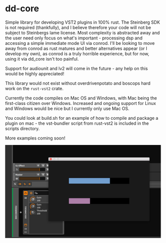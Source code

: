 # dd-core

Simple library for developing VST2 plugins in 100% rust. The Steinberg SDK is not required (thankfully), and I believe therefore your code will not be subject to Steinbergs lame license. Most complexity is abstracted away and the user need only focus on what's important - processing dsp and accessing a simple immediate mode UI via conrod. I'll be looking to move away from conrod as rust matures and better alternatives appear (or I develop my own), as conrod is a truly horrible experience, but for now, using it via dd_core isn't too painful.

Support for audiounit and lv2 will come in the future - any help on this would be highly appreciated!

This library would not exist without overdrivenpotato and boscops hard work on the `rust-vst2` crate.

Currently the code compiles on Mac OS and Windows, with Mac being the first-class citizen over Windows. Increased and ongoing support for Linux and Windows would be nice but I currently only use Mac OS.

You could look at build.sh for an example of how to compile and package a plugin on mac - the vst-bundler script from rust-vst2 is included in the scripts directory.

More examples coming soon!

![Screenshot](screenshot.png)
